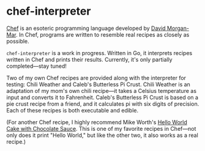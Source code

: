 # chef-interpreter

[Chef](https://www.dangermouse.net/esoteric/chef.html) is an esoteric programming language developed by [David Morgan-Mar](https://www.dangermouse.net/). In Chef, programs are written to resemble real recipes as closely as possible.

`chef-interpreter` is a work in progress. Written in Go, it interprets recipes written in Chef and prints their results. Currently, it's only partially completed—stay tuned!

Two of my own Chef recipes are provided along with the interpreter for testing: Chili Weather and Caleb's Butterless Pi Crust. Chili Weather is an adaptation of my mom's own chili recipe—it takes a Celsius temperature as input and converts it to Fahrenheit. Caleb's Butterless Pi Crust is based on a pie crust recipe from a friend, and it calculates pi with six digits of precision. Each of these recipes is both executable and edible.

(For another Chef recipe, I highly recommend Mike Worth's [Hello World Cake with Chocolate Sauce](http://www.mike-worth.com/2013/03/31/baking-a-hello-world-cake/). This is one of my favorite recipes in Chef—not only does it print "Hello World," but like the other two, it also works as a real recipe.)
